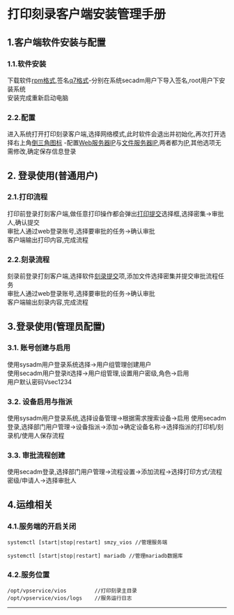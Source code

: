 # 打印刻录客户端安装管理手册
## 1.客户端软件安装与配置

### 1.1.软件安装

下载软件[rpm格式](),签名[q7格式]()-分别在系统secadm用户下导入签名,root用户下安装系统 \
安装完成重新启动电脑

### 2.2.配置

进入系统打开打印刻录客户端,选择网络模式,此时软件会退出并初始化,再次打开选择右上角[倒三角图标]() -配置[Web服务器IP]()与[文件服务器IP](),两者都为[IP](),其他选项无需修改,确定保存信息登录

## 2. 登录使用(普通用户)

### 2.1.打印流程

打印前登录打刻客户端,做任意打印操作都会弹出[打印提交]()选择框,选择密集->审批人,确认提交 \
审批人通过web登录账号,选择要审批的任务->确认审批 \
客户端输出打印内容,完成流程

### 2.2.刻录流程

刻录前登录打刻客户端,选择软件[刻录提交]()项,添加文件选择密集并提交审批流程任务 \
审批人通过web登录账号,选择要审批的任务->确认审批 \
客户端输出刻录内容,完成流程

## 3.登录使用(管理员配置)

### 3.1. 账号创建与启用

使用sysadm用户登录系统选择->用户组管理创建用户 \
使用secadm用户登录it选择->用户组管理,设置用户密级,角色->启用\
用户默认密码Vsec1234

### 3.2. 设备启用与指派

使用sysadm用户登录系统,选择设备管理->根据需求搜索设备->启用
使用secadm登录,选择部门用户管理->设备指派->添加->确定设备名称->选择指派的打印机/刻录机/使用人保存流程

### 3.3. 审批流程创建

使用secadm登录,选择部门用户管理->流程设置->添加流程->选择打印方式/流程密级/申请人->选择审批人

## 4.运维相关

### 4.1.服务端的开启关闭

    systemctl [start|stop|restart] smzy_vios //管理服务端

    systemctl [start|stop|restart] mariadb //管理mariadb数据库

### 4.2.服务位置

    /opt/vpservice/vios         //打印刻录主目录
    /opt/vpservice/vios/logs    //服务运行日志
***


